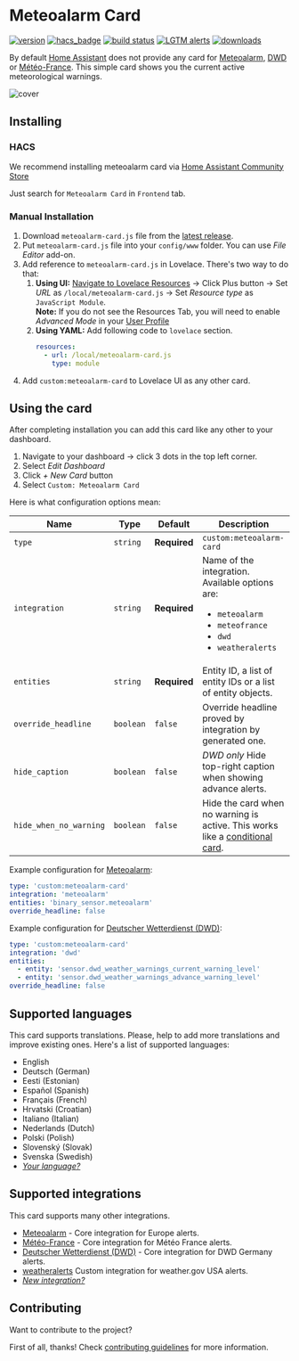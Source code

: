 # Meteoalarm Card

[![version](https://img.shields.io/npm/v/meteoalarm-card?label=version)](https://www.npmjs.com/package/meteoalarm-card) [![hacs_badge](https://img.shields.io/badge/HACS-default-41BDF5.svg)](https://github.com/hacs/integration) [![build status](https://img.shields.io/github/workflow/status/MrBartusek/MeteoalarmCard/Lint)](https://github.com/MrBartusek/MeteoalarmCard/actions) [![LGTM alerts](https://img.shields.io/lgtm/alerts/g/MrBartusek/MeteoalarmCard.svg?logo=lgtm&logoWidth=18)](https://lgtm.com/projects/g/MrBartusek/MeteoalarmCard/alerts/) [![downloads](https://img.shields.io/github/downloads/MrBartusek/MeteoalarmCard/total?color=brightgreen)](https://github.com/MrBartusek/MeteoalarmCard/releases) 

By default [Home Assistant](https://www.home-assistant.io/) does not provide any card for [Meteoalarm](https://www.home-assistant.io/integrations/meteoalarm/), [DWD](https://www.home-assistant.io/integrations/dwd_weather_warnings/) or [Météo-France](https://www.home-assistant.io/integrations/meteo_france/). This simple card shows you the current active meteorological warnings.

![cover](https://i.imgur.com/jsLOGIv.png)

## Installing

### HACS

We recommend installing meteoalarm card via [Home Assistant Community Store](https://hacs.xyz)

Just search for `Meteoalarm Card` in `Frontend` tab.

### Manual Installation

1. Download `meteoalarm-card.js` file from the [latest release](https://github.com/MrBartusek/MeteoalarmCard/releases/latest).
2. Put `meteoalarm-card.js` file into your `config/www` folder. You can use _File Editor_ add-on.
3. Add reference to `meteoalarm-card.js` in Lovelace. There's two way to do that:
   1. **Using UI:** [Navigate to Lovelace Resources](https://my.home-assistant.io/redirect/lovelace_resources/) → Click Plus button → Set _URL_ as `/local/meteoalarm-card.js` → Set _Resource type_ as `JavaScript Module`.<br>
   **Note:** If you do not see the Resources Tab, you will need to enable _Advanced Mode_ in your [User Profile](https://my.home-assistant.io/redirect/profile/)
   2. **Using YAML:** Add following code to `lovelace` section.
      ```yaml
      resources:
        - url: /local/meteoalarm-card.js
          type: module
      ```
4. Add `custom:meteoalarm-card` to Lovelace UI as any other card.

## Using the card

After completing installation you can add this card like any other to your dashboard.

1. Navigate to your dashboard → click 3 dots in the top left corner.
2. Select _Edit Dashboard_
3. Click _+ New Card_ button
4. Select `Custom: Meteoalarm Card`

Here is what configuration options mean:

| Name                   | Type      | Default      | Description                                                                      |
| ---------------------- | --------- | ------------ | -------------------------------------------------------------------------------- |
| `type`                 | `string`  | **Required** | `custom:meteoalarm-card`                                                         |
| `integration`          | `string`  | **Required** | Name of the integration. Available options are: <ul><li>`meteoalarm`</li><li>`meteofrance`</li><li>`dwd`</li><li>`weatheralerts`</li></ul> |
| `entities`             | `string`  | **Required** | Entity ID, a list of entity IDs or a list of entity objects.                     |
| `override_headline`    | `boolean` | `false`      | Override headline proved by integration by generated one.                        |
| `hide_caption`         | `boolean` | `false`      | *DWD only* Hide top-right caption when showing advance alerts.
| `hide_when_no_warning` | `boolean` | `false`      | Hide the card when no warning is active. This works like a [conditional card](https://www.home-assistant.io/lovelace/conditional/). |

Example configuration for [Meteoalarm](https://www.home-assistant.io/integrations/meteoalarm/):

```yaml
type: 'custom:meteoalarm-card'
integration: 'meteoalarm'
entities: 'binary_sensor.meteoalarm'
override_headline: false
```

Example configuration for [Deutscher Wetterdienst (DWD)](https://www.home-assistant.io/integrations/dwd_weather_warnings/):

```yaml
type: 'custom:meteoalarm-card'
integration: 'dwd'
entities:
  - entity: 'sensor.dwd_weather_warnings_current_warning_level'
  - entity: 'sensor.dwd_weather_warnings_advance_warning_level'
override_headline: false
```

## Supported languages

This card supports translations. Please, help to add more translations and improve existing ones. Here's a list of supported languages:

<!-- Languages except English are sorted alphabetically -->
- English
- Deutsch (German)
- Eesti (Estonian)
- Español (Spanish)
- Français (French)
- Hrvatski (Croatian)
- Italiano (Italian)
- Nederlands (Dutch)
- Polski (Polish)
- Slovenský (Slovak)
- Svenska (Swedish)
- [_Your language?_](./CONTRIBUTING.md#how-to-add-translations)

## Supported integrations

This card supports many other integrations.

- [Meteoalarm](https://www.home-assistant.io/integrations/meteoalarm/) - Core integration for Europe alerts.
- [Météo-France](https://www.home-assistant.io/integrations/meteo_france/) - Core integration for Météo France alerts.
- [Deutscher Wetterdienst (DWD)](https://www.home-assistant.io/integrations/dwd_weather_warnings/) - Core integration for DWD Germany alerts.
- [weatheralerts](https://github.com/custom-components/weatheralerts) Custom integration for weather.gov USA alerts.
- [_New integration?_](https://github.com/MrBartusek/MeteoalarmCard/issues/new/choose)


## Contributing

Want to contribute to the project?

First of all, thanks! Check [contributing guidelines](./CONTRIBUTING.md) for more information.